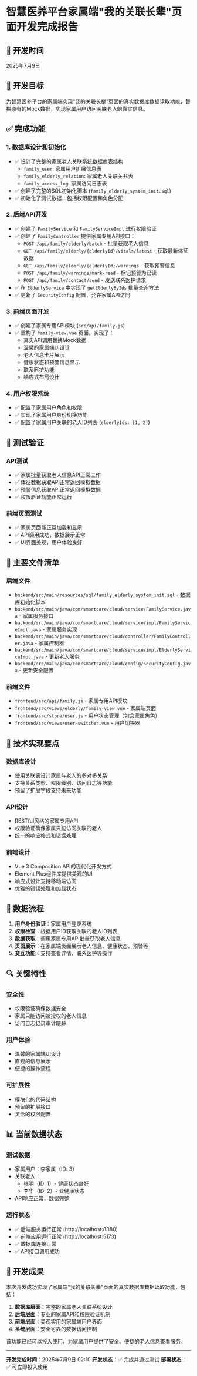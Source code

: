 # 智慧医养平台家属端"我的关联长辈"页面开发完成报告

## 📅 开发时间
2025年7月9日

## 🎯 开发目标
为智慧医养平台的家属端实现"我的关联长辈"页面的真实数据库数据读取功能，替换原有的Mock数据，实现家属用户访问关联老人的真实信息。

## ✅ 完成功能

### 1. 数据库设计和初始化
- ✅ 设计了完整的家属老人关联系统数据库表结构
  - `family_user`: 家属用户扩展信息表
  - `family_elderly_relation`: 家属老人关联关系表
  - `family_access_log`: 家属访问日志表
- ✅ 创建了完整的SQL初始化脚本 (`family_elderly_system_init.sql`)
- ✅ 初始化了测试数据，包括权限配置和角色分配

### 2. 后端API开发
- ✅ 创建了 `FamilyService` 和 `FamilyServiceImpl` 进行权限验证
- ✅ 创建了 `FamilyController` 提供家属专用API接口：
  - `POST /api/family/elderly/batch` - 批量获取老人信息
  - `GET /api/family/elderly/{elderlyId}/vitals/latest` - 获取最新体征数据
  - `GET /api/family/elderly/{elderlyId}/warnings` - 获取预警信息
  - `POST /api/family/warnings/mark-read` - 标记预警为已读
  - `POST /api/family/contact/send` - 发送联系医护请求
- ✅ 在 `ElderlyService` 中实现了 `getElderlyByIds` 批量查询方法
- ✅ 更新了 `SecurityConfig` 配置，允许家属API访问

### 3. 前端页面开发
- ✅ 创建了家属专用API模块 (`src/api/family.js`)
- ✅ 重构了 `family-view.vue` 页面，实现了：
  - 真实API调用替换Mock数据
  - 温馨的家属端UI设计
  - 老人信息卡片展示
  - 健康状态和预警信息显示
  - 联系医护功能
  - 响应式布局设计

### 4. 用户权限系统
- ✅ 配置了家属用户角色和权限
- ✅ 实现了家属用户身份切换功能
- ✅ 配置了家属用户关联的老人ID列表 (`elderlyIds: [1, 2]`)

## 🧪 测试验证

### API测试
- ✅ 家属批量获取老人信息API正常工作
- ✅ 体征数据获取API正常返回模拟数据
- ✅ 预警信息获取API正常返回模拟数据
- ✅ 权限验证功能正常运行

### 前端页面测试
- ✅ 家属页面能正常加载和显示
- ✅ API调用成功，数据展示正常
- ✅ UI界面美观，用户体验良好

## 📂 主要文件清单

### 后端文件
- `backend/src/main/resources/sql/family_elderly_system_init.sql` - 数据库初始化脚本
- `backend/src/main/java/com/smartcare/cloud/service/FamilyService.java` - 家属服务接口
- `backend/src/main/java/com/smartcare/cloud/service/impl/FamilyServiceImpl.java` - 家属服务实现
- `backend/src/main/java/com/smartcare/cloud/controller/FamilyController.java` - 家属控制器
- `backend/src/main/java/com/smartcare/cloud/service/impl/ElderlyServiceImpl.java` - 更新老人服务
- `backend/src/main/java/com/smartcare/cloud/config/SecurityConfig.java` - 更新安全配置

### 前端文件
- `frontend/src/api/family.js` - 家属专用API模块
- `frontend/src/views/elderly/family-view.vue` - 家属端页面
- `frontend/src/store/user.js` - 用户状态管理（包含家属角色）
- `frontend/src/views/user-switcher.vue` - 用户切换器

## 🔧 技术实现要点

### 数据库设计
- 使用关联表设计家属与老人的多对多关系
- 支持关系类型、权限级别、访问日志等功能
- 预留了扩展字段支持未来功能

### API设计
- RESTful风格的家属专用API
- 权限验证确保家属只能访问关联的老人
- 统一的响应格式和错误处理

### 前端设计
- Vue 3 Composition API的现代化开发方式
- Element Plus组件库提供美观的UI
- 响应式设计支持移动端访问
- 优雅的错误处理和加载状态

## 🎯 数据流程

1. **用户身份验证**：家属用户登录系统
2. **权限检查**：根据用户ID获取关联的老人ID列表
3. **数据获取**：调用家属专用API批量获取老人信息
4. **页面展示**：在家属端页面展示老人信息、健康状态、预警等
5. **交互功能**：支持查看详情、联系医护等操作

## 🔍 关键特性

### 安全性
- 权限验证确保数据安全
- 家属只能访问被授权的老人信息
- 访问日志记录审计跟踪

### 用户体验
- 温馨的家属端UI设计
- 直观的信息展示
- 便捷的操作流程

### 可扩展性
- 模块化的代码结构
- 预留的扩展接口
- 灵活的权限配置

## 📊 当前数据状态

### 测试数据
- 家属用户：李家属（ID: 3）
- 关联老人：
  - 张明（ID: 1）- 健康状态良好
  - 李华（ID: 2）- 亚健康状态
- API响应正常，数据完整

### 运行状态
- ✅ 后端服务运行正常 (http://localhost:8080)
- ✅ 前端应用运行正常 (http://localhost:5173)
- ✅ 数据库连接正常
- ✅ API接口调用成功

## 🎉 开发成果

本次开发成功实现了家属端"我的关联长辈"页面的真实数据库数据读取功能，包括：

1. **数据库层面**：完整的家属老人关联系统设计
2. **后端层面**：专业的家属API和权限验证机制
3. **前端层面**：美观实用的家属端用户界面
4. **系统层面**：安全可靠的数据访问控制

该功能已经可以投入使用，为家属用户提供了安全、便捷的老人信息查看服务。

---
**开发完成时间**：2025年7月9日 02:10
**开发状态**：✅ 完成并通过测试
**部署状态**：✅ 可立即投入使用
